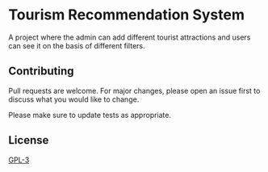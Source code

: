 # Tourism Recommendation System

A project where the admin can add different tourist attractions and users can see it on the basis of different filters.

## Contributing
Pull requests are welcome. For major changes, please open an issue first to discuss what you would like to change.

Please make sure to update tests as appropriate.

## License
[GPL-3](https://choosealicense.com/licenses/gpl-3.0/)